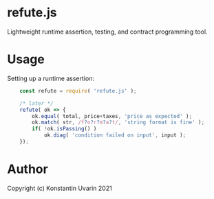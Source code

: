 # refute.js

Lightweight runtime assertion, testing, and contract programming tool.

# Usage

Setting up a runtime assertion:

```javascript
    const refute = require( 'refute.js' );

    /* later */
    refute( ok => {
        ok.equal( total, price+taxes, 'price as expected' );
        ok.match( str, /f?o?r?m?a?t/, 'string format is fine' );
        if( !ok.isPassing() )
            ok.diag( 'condition failed on input', input );
    });
```

# Author

Copyright (c) Konstantin Uvarin 2021
